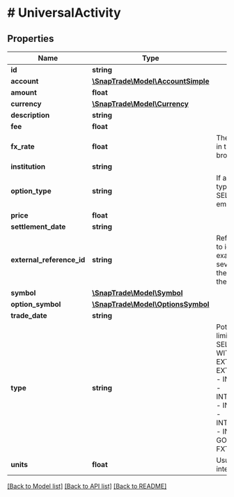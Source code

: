 # # UniversalActivity

## Properties

Name | Type | Description | Notes
------------ | ------------- | ------------- | -------------
**id** | **string** |  | [optional]
**account** | [**\SnapTrade\Model\AccountSimple**](AccountSimple.md) |  | [optional]
**amount** | **float** |  | [optional]
**currency** | [**\SnapTrade\Model\Currency**](Currency.md) |  | [optional]
**description** | **string** |  | [optional]
**fee** | **float** |  | [optional]
**fx_rate** | **float** | The forex conversion rate involved in the transaction if provided by the brokerage | [optional]
**institution** | **string** |  | [optional]
**option_type** | **string** | If an option transaction, then it&#39;s type (BUY_TO_OPEN, SELL_TO_CLOSE, etc), otherwise empty string | [optional]
**price** | **float** |  | [optional]
**settlement_date** | **string** |  | [optional]
**external_reference_id** | **string** | Reference ID from brokerage used to identify related transactions. For example if an order comprises of several transactions (buy, fee, fx), they can be grouped if they share the same external_reference_id | [optional]
**symbol** | [**\SnapTrade\Model\Symbol**](Symbol.md) |  | [optional]
**option_symbol** | [**\SnapTrade\Model\OptionsSymbol**](OptionsSymbol.md) |  | [optional]
**trade_date** | **string** |  | [optional]
**type** | **string** | Potential values include (but are not limited to) - DIVIDEND - BUY - SELL - CONTRIBUTION - WITHDRAWAL - EXTERNAL_ASSET_TRANSFER_IN - EXTERNAL_ASSET_TRANSFER_OUT - INTERNAL_CASH_TRANSFER_IN - INTERNAL_CASH_TRANSFER_OUT - INTERNAL_ASSET_TRANSFER_IN - INTERNAL_ASSET_TRANSFER_OUT - INTEREST - REBATE - GOV_GRANT - TAX - FEE - REI - FXT | [optional]
**units** | **float** | Usually but not necessarily an integer | [optional]

[[Back to Model list]](../../README.md#models) [[Back to API list]](../../README.md#endpoints) [[Back to README]](../../README.md)
